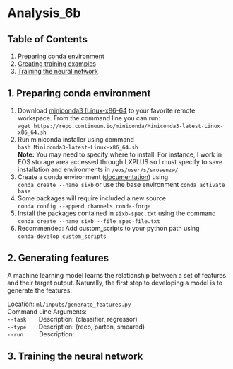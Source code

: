 # Analysis_6b

## Table of Contents
1. [Preparing conda environment](#1.-preparing-conda-environment)
2. [Creating training examples](#2.-creating-training-examples)
3. [Training the neural network](#3.-training-the-neural-network)
<!-- 4. [Analyzing the network performance](#4.-analyzing-network-performance) -->



## 1. Preparing conda environment

1. Download [miniconda3 (Linux-x86-64](https://repo.anaconda.com/miniconda/Miniconda3-latest-Linux-x86_64.sh) to your favorite remote workspace. From the command line you can run: <br>
 ```wget https://repo.continuum.io/miniconda/Miniconda3-latest-Linux-x86_64.sh```
2. Run miniconda installer using command<br> `bash Miniconda3-latest-Linux-x86_64.sh` <br> **Note:** You may need to specify where to install. For instance, I work in EOS storage area accessed through LXPLUS so I must specify to save installation and environments in `/eos/user/s/srosenzw/`
3. Create a conda environment ([documentation](https://docs.conda.io/projects/conda/en/latest/user-guide/tasks/manage-environments.html)) using<br> `conda create --name sixb` or use the base environment `conda activate base`
4. Some packages will require included a new source<br> `conda config --append channels conda-forge` 
5. Install the packages contained in `sixb-spec.txt` using the command<br>
 ```conda create --name sixb --file spec-file.txt```
 6. Recommended: Add custom_scripts to your python path using<br> `conda-develop custom_scripts`

## 2. Generating features
 A machine learning model learns the relationship between a set of features and their target output. Naturally, the first step to developing a model is to generate the features.

 Location: ```ml/inputs/generate_features.py```<br>
 Command Line Arguments:<br>
 ```--task```  Description:  (classifier, regressor)<br>
 ```--type```  Description:  (reco, parton, smeared)<br>
 ```--run```  &nbsp;&nbsp;Description: 
              

 ## 3. Training the neural network